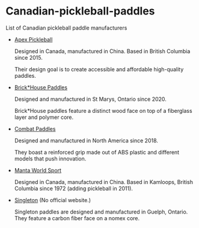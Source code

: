 # Canadian-pickleball-paddles
List of Canadian pickleball paddle manufacturers

- [Apex Pickleball](https://apexpickleball.ca/)
    
    Designed in Canada, manufactured in China. Based in British Columbia since 2015.
    
    Their design goal is to create accessible and affordable high-quality paddles.
- [Brick\*House Paddles](https://brickhousepaddles.com)
    
    Designed and manufactured in St Marys, Ontario since 2020.
    
    Brick\*House paddles feature a distinct wood face on top of a fiberglass layer and polymer core.
- [Combat Paddles](https://combatpaddles.com/)
   
    Designed and manufactured in North America since 2018.
    
    They boast a reinforced grip made out of ABS plastic and different models that push innovation.
- [Manta World Sport](https://mantasport.com/)
    
    Designed in Canada, manufactured in China. Based in Kamloops, British Columbia since 1972 (adding pickleball in 2011).
- [Singleton](https://ontariopickleballstore.ca/?s=Singleton) (No official website.)
    
    Singleton paddles are designed and manufactured in Guelph, Ontario. They feature a carbon fiber face on a nomex core.
